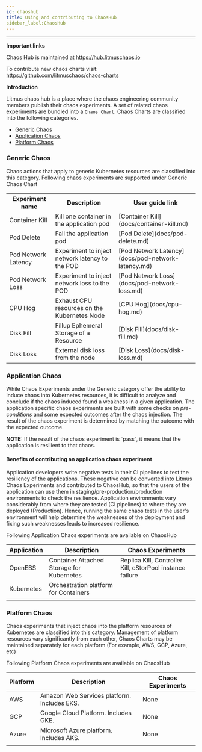 ```yaml
---
id: chaoshub 
title: Using and contributing to ChaosHub
sidebar_label:ChaosHub 
---
```

------


**Important links**

Chaos Hub is maintained at https://hub.litmuschaos.io

To contribute new chaos charts visit: https://github.com/litmuschaos/chaos-charts

**Introduction**

Litmus chaos hub is a place where the chaos engineering community members publish their chaos experiments. A set of related chaos experiments are bundled into a `Chaos Chart`. Chaos Charts are classified into the following categories.

- [Generic Chaos](#generic-chaos)
- [Application Chaos](#application-chaos)
- [Platform Chaos](#platform-chaos)



### Generic Chaos 

Chaos actions that apply to generic Kubernetes resources are classified into this category. Following chaos experiments are supported under Generic Chaos Chart

<table>
<tr>
<th>Experiment name</th>
<th>Description</th>
<th>User guide link </th>
</tr>
<tr>
<td>Container Kill</td>
<td>Kill one container in the application pod</td>
<td>[Container Kill](docs/container-kill.md)</td>
</tr>
<tr>
<td>Pod Delete</td>
<td>Fail the application pod</td>
<td>[Pod Delete](docs/pod-delete.md)</a></td>
</tr>
<tr>
<td>Pod Network Latency</td>
<td>Experiment to inject network latency to the POD</td>
<td>[Pod Network Latency](docs/pod-network-latency.md)</td>
</tr>
<tr>
<td>Pod Network Loss</td>
<td>Experiment to inject network loss to the POD</td>
<td>[Pod Network Loss](docs/pod-network-loss.md)</td>
</tr>
<tr>
<td>CPU Hog</td>
<td>Exhaust CPU resources on the Kubernetes Node</td>
<td>[CPU Hog](docs/cpu-hog.md)</td>
</tr>
<tr>
<td>Disk Fill</td>
<td>Fillup Ephemeral Storage of a Resource</td>
<td>[Disk Fill](docs/disk-fill.md)</td>
</tr>
<td>Disk Loss</td>
<td>External disk loss from the node</td>
<td>[Disk Loss](docs/disk-loss.md)</td>
</tr>
</table>

### Application Chaos

While Chaos Experiments under the Generic category offer the ability to induce chaos into Kubernetes resources, it is difficult to analyze and conclude if the chaos induced found a weakness in a given application. The application specific chaos experiments are built with some checks on *pre-conditions* and some expected outcomes after the chaos injection. The result of the chaos experiment is determined by matching the outcome with the expected outcome. 

<div class="danger">
<strong>NOTE:</strong> If the result of the chaos experiment is `pass`, it means that the application is resilient to that chaos.
</div>


#### Benefits of contributing an application chaos experiment

Application developers write negative tests in their CI pipelines to test the resiliency of the applications. These negative can be converted into Litmus Chaos Experiments and contributed to ChaosHub, so that the users of the application can use them in staging/pre-production/production environments to check the resilience. Application environments vary considerably from where they are tested (CI pipelines) to where they are deployed (Production). Hence, running the same chaos tests in the user's environment will help determine the weaknesses of the deployment and fixing such weaknesses leads to increased resilience. 



Following Application Chaos experiments are available on ChaosHub



| Application | Description                               | Chaos Experiments                                         |
| ----------- | ----------------------------------------- | --------------------------------------------------------- |
| OpenEBS     | Container Attached Storage for Kubernetes | Replica Kill, Controller Kill, cStorPool instance failure |
| Kubernetes  | Orchestration platform for Containers     |                                                           |
|             |                                           |                                                           |

### Platform Chaos

Chaos experiments that inject chaos into the platform resources of Kubernetes are classified into this category. Management of platform resources vary significantly from each other, Chaos Charts may be maintained separately for each platform (For example, AWS, GCP, Azure, etc)

Following Platform Chaos experiments are available on ChaosHub



| Platform | Description                                 | Chaos Experiments |
| -------- | ------------------------------------------- | ----------------- |
| AWS      | Amazon Web Services platform. Includes EKS. | None              |
| GCP      | Google Cloud Platform. Includes GKE.        | None              |
| Azure    | Microsoft Azure platform. Includes AKS.     | None              |
|          |                                             |                   |


<!-- Global site tag (gtag.js) - Google Analytics -->

<script async src="https://www.googletagmanager.com/gtag/js?id=UA-92076314-12"></script>
<script>
  window.dataLayer = window.dataLayer || [];
  function gtag(){dataLayer.push(arguments);}
  gtag('js', new Date());

  gtag('config', 'UA-92076314-12');
</script>

